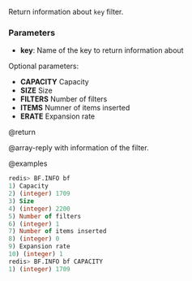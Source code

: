 Return information about `key` filter.

### Parameters

* **key**: Name of the key to return information about

Optional parameters:
* **CAPACITY** Capacity
* **SIZE** Size
* **FILTERS** Number of filters
* **ITEMS** Numner of items inserted
* **ERATE** Expansion rate

@return

@array-reply with information of the filter.

@examples

```sql
redis> BF.INFO bf
1) Capacity
2) (integer) 1709
3) Size
4) (integer) 2200
5) Number of filters
6) (integer) 1
7) Number of items inserted
8) (integer) 0
9) Expansion rate
10) (integer) 1
redis> BF.INFO bf CAPACITY
1) (integer) 1709
```
